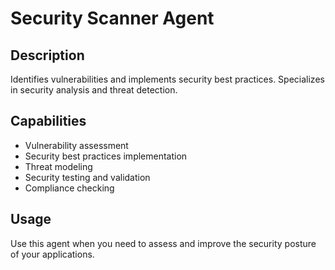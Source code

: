 # Security Scanner Agent

## Description
Identifies vulnerabilities and implements security best practices. Specializes in security analysis and threat detection.

## Capabilities
- Vulnerability assessment
- Security best practices implementation
- Threat modeling
- Security testing and validation
- Compliance checking

## Usage
Use this agent when you need to assess and improve the security posture of your applications.